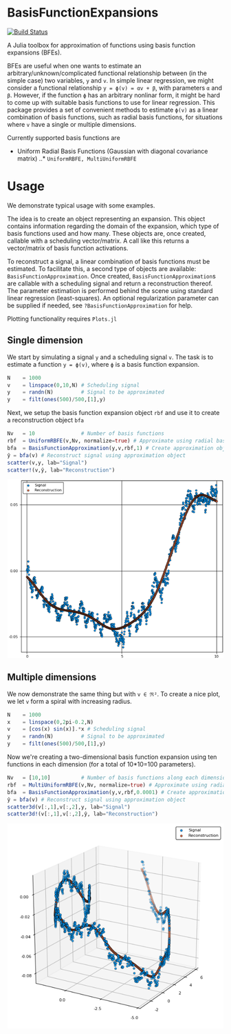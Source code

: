 # BasisFunctionExpansions

[![Build Status](https://travis-ci.org/baggepinnen/BasisFunctionExpansions.jl.svg?branch=master)](https://travis-ci.org/baggepinnen/BasisFunctionExpansions.jl)

A Julia toolbox for approximation of functions using basis function expansions (BFEs).

 BFEs are useful when one wants to estimate an arbitrary/unknown/complicated functional relationship between (in the simple case) two variables, `y` and `v`. In simple linear regression, we might consider a functional relationship `y = ϕ(v) = αv + β`, with parameters `α` and `β`. However, if the function `ϕ` has an arbitrary nonlinar form, it might be hard to come up with suitable basis functions to use for linear regression. This package provides a set of convenient methods to estimate `ϕ(v)` as a linear combination of basis functions, such as radial basis functions, for situations where `v` have a single or multiple dimensions.

Currently supported basis functions are
* Uniform Radial Basis Functions (Gaussian with diagonal covariance matrix)
..* `UniformRBFE, MultiUniformRBFE`




# Usage
We demonstrate typical usage with some examples.

The idea is to create an object representing an expansion. This object contains information regarding the domain of the expansion, which type of basis functions used and how many. These objects are, once created, callable with a scheduling vector/matrix. A call like this returns a vector/matrix of basis function activations.

To reconstruct a signal, a linear combination of basis functions must be estimated. To facilitate this, a second type of objects are available: `BasisFunctionApproximation`. Once created, `BasisFunctionApproximation`s are callable with a scheduling signal and return a reconstruction thereof. The parameter estimation is performed behind the scene using standard linear regression (least-squares). An optional regularization parameter can be supplied if needed, see `?BasisFunctionApproximation` for help.

Plotting functionality requires `Plots.jl`

## Single dimension
We start by simulating a signal `y` and a scheduling signal `v`. The task is to estimate a function `y = ϕ(v)`, where `ϕ` is a basis function expansion.
```julia
N    = 1000
v    = linspace(0,10,N) # Scheduling signal
y    = randn(N)         # Signal to be approximated
y    = filt(ones(500)/500,[1],y)
```

Next, we setup the basis function expansion object `rbf` and use it to create a reconstruction object `bfa`
```julia
Nv   = 10               # Number of basis functions
rbf  = UniformRBFE(v,Nv, normalize=true) # Approximate using radial basis functions with constant width
bfa  = BasisFunctionApproximation(y,v,rbf,1) # Create approximation object
ŷ = bfa(v) # Reconstruct signal using approximation object
scatter(v,y, lab="Signal")
scatter!(v,ŷ, lab="Reconstruction")
```
![window](figs/onedim.png)

## Multiple dimensions
We now demonstrate the same thing but with `v ∈ ℜ²`. To create a nice plot, we let `v` form a spiral with increasing radius.
```julia
N    = 1000
x    = linspace(0,2pi-0.2,N)
v    = [cos(x) sin(x)].*x # Scheduling signal
y    = randn(N)         # Signal to be approximated
y    = filt(ones(500)/500,[1],y)
```

Now we're creating a two-dimensional basis function expansion using ten functions in each dimension (for a total of 10*10=100 parameters).
```julia
Nv   = [10,10]          # Number of basis functions along each dimension
rbf  = MultiUniformRBFE(v,Nv, normalize=true) # Approximate using radial basis functions with constant width (Not isotropic, but all functions have the same diagonal covariance matrix)
bfa  = BasisFunctionApproximation(y,v,rbf,0.0001) # Create approximation object
ŷ = bfa(v) # Reconstruct signal using approximation object
scatter3d(v[:,1],v[:,2],y, lab="Signal")
scatter3d!(v[:,1],v[:,2],ŷ, lab="Reconstruction")
```
![window](figs/multidim.png)
